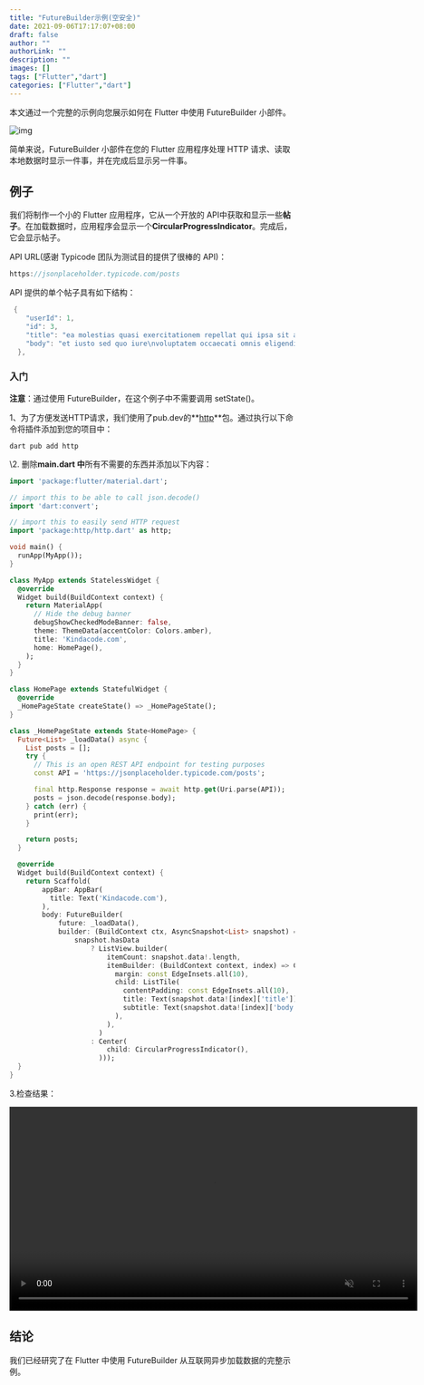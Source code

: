 ```yaml
---
title: "FutureBuilder示例(空安全)"
date: 2021-09-06T17:17:07+08:00
draft: false
author: ""
authorLink: ""
description: ""
images: []
tags: ["Flutter","dart"]
categories: ["Flutter","dart"]
---
```


本文通过一个完整的示例向您展示如何在 Flutter 中使用 FutureBuilder 小部件。

![img](https://luckly007.oss-cn-beijing.aliyuncs.com/image/Screen-Shot-2020-11-07-at-22.55.59.jpg)

简单来说，FutureBuilder 小部件在您的 Flutter 应用程序处理 HTTP 请求、读取本地数据时显示一件事，并在完成后显示另一件事。

## **例子**

我们将制作一个小的 Flutter 应用程序，它从一个开放的 API中获取和显示一些**帖子**。在加载数据时，应用程序会显示一个**CircularProgressIndicator**。完成后，它会显示帖子。

API URL(感谢 Typicode 团队为测试目的提供了很棒的 API)：

```dart
https://jsonplaceholder.typicode.com/posts
```

API 提供的单个帖子具有如下结构：

```dart
 {
    "userId": 1,
    "id": 3,
    "title": "ea molestias quasi exercitationem repellat qui ipsa sit aut",
    "body": "et iusto sed quo iure\nvoluptatem occaecati omnis eligendi aut ad\nvoluptatem doloribus vel accusantium quis pariatur\nmolestiae porro eius odio et labore et velit aut"
  },
```

### **入门**

**注意**：通过使用 FutureBuilder，在这个例子中不需要调用 setState()。

1、为了方便发送HTTP请求，我们使用了pub.dev的**[http](https://pub.dev/packages/http/install)**包。通过执行以下命令将插件添加到您的项目中：

```
dart pub add http
```

\2. 删除**main.dart 中**所有不需要的东西并添加以下内容：

```dart
import 'package:flutter/material.dart';

// import this to be able to call json.decode()
import 'dart:convert';

// import this to easily send HTTP request
import 'package:http/http.dart' as http;

void main() {
  runApp(MyApp());
}

class MyApp extends StatelessWidget {
  @override
  Widget build(BuildContext context) {
    return MaterialApp(
      // Hide the debug banner
      debugShowCheckedModeBanner: false,
      theme: ThemeData(accentColor: Colors.amber),
      title: 'Kindacode.com',
      home: HomePage(),
    );
  }
}

class HomePage extends StatefulWidget {
  @override
  _HomePageState createState() => _HomePageState();
}

class _HomePageState extends State<HomePage> {
  Future<List> _loadData() async {
    List posts = [];
    try {
      // This is an open REST API endpoint for testing purposes
      const API = 'https://jsonplaceholder.typicode.com/posts';

      final http.Response response = await http.get(Uri.parse(API));
      posts = json.decode(response.body);
    } catch (err) {
      print(err);
    }

    return posts;
  }

  @override
  Widget build(BuildContext context) {
    return Scaffold(
        appBar: AppBar(
          title: Text('Kindacode.com'),
        ),
        body: FutureBuilder(
            future: _loadData(),
            builder: (BuildContext ctx, AsyncSnapshot<List> snapshot) =>
                snapshot.hasData
                    ? ListView.builder(
                        itemCount: snapshot.data!.length,
                        itemBuilder: (BuildContext context, index) => Card(
                          margin: const EdgeInsets.all(10),
                          child: ListTile(
                            contentPadding: const EdgeInsets.all(10),
                            title: Text(snapshot.data![index]['title']),
                            subtitle: Text(snapshot.data![index]['body']),
                          ),
                        ),
                      )
                    : Center(
                        child: CircularProgressIndicator(),
                      )));
  }
}
```

3.检查结果：



<video class="" autoplay="" controls="" loop="" muted="" data-lazy-type="video" data-src="https://www.kindacode.com/wp-content/uploads/2020/11/Flutter-Future-Builder.mp4" src="https://www.kindacode.com/wp-content/uploads/2020/11/Flutter-Future-Builder.mp4" __idm_id__="686264321" style="margin: 0px; padding: 0px; box-sizing: border-box; width: 720px;"></video>

## 结论

 

我们已经研究了在 Flutter 中使用 FutureBuilder 从互联网异步加载数据的完整示例。
